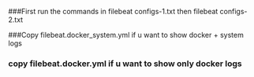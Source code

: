 ###First run the commands in filebeat configs-1.txt then filebeat configs-2.txt

###Copy filebeat.docker_system.yml if u want to show docker + system logs
### copy filebeat.docker.yml if u want to show only docker logs

